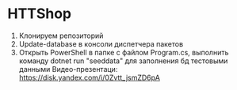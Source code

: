 # HTTShop
1. Клонируем репозиторий
2. Update-database в консоли диспетчера пакетов
3. Открыть PowerShell в папке с файлом Program.cs, выполнить команду dotnet run "seeddata" для заполнения бд тестовыми данными
Видео-презентаци: https://disk.yandex.com/i/0Zvtt_jsmZD6pA
